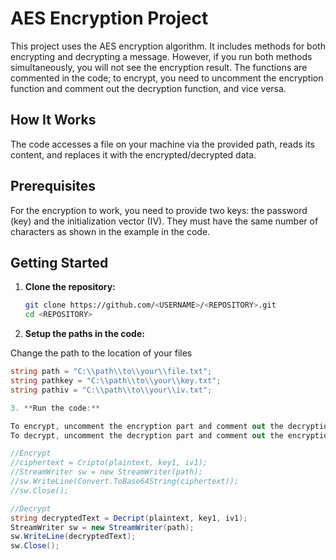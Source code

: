 # AES Encryption Project

This project uses the AES encryption algorithm. It includes methods for both encrypting and decrypting a message. However, if you run both methods simultaneously, you will not see the encryption result. The functions are commented in the code; to encrypt, you need to uncomment the encryption function and comment out the decryption function, and vice versa.

## How It Works

The code accesses a file on your machine via the provided path, reads its content, and replaces it with the encrypted/decrypted data.

## Prerequisites

For the encryption to work, you need to provide two keys: the password (key) and the initialization vector (IV). They must have the same number of characters as shown in the example in the code.

## Getting Started

1. **Clone the repository:**

   ```bash
   git clone https://github.com/<USERNAME>/<REPOSITORY>.git
   cd <REPOSITORY>

2. **Setup the paths in the code:**

Change the path to the location of your files
```csharp
string path = "C:\\path\\to\\your\\file.txt";
string pathkey = "C:\\path\\to\\your\\key.txt";
string pathiv = "C:\\path\\to\\your\\iv.txt";

3. **Run the code:**

To encrypt, uncomment the encryption part and comment out the decryption part.
To decrypt, uncomment the decryption part and comment out the encryption part.

//Encrypt
//ciphertext = Cripto(plaintext, key1, iv1);
//StreamWriter sw = new StreamWriter(path);
//sw.WriteLine(Convert.ToBase64String(ciphertext));
//sw.Close();

//Decrypt
string decryptedText = Decript(plaintext, key1, iv1);
StreamWriter sw = new StreamWriter(path);
sw.WriteLine(decryptedText);
sw.Close();